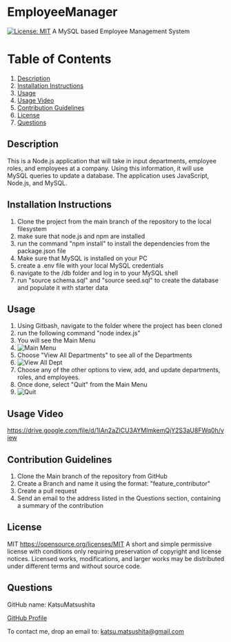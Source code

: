 # EmployeeManager
[![License: MIT](https://img.shields.io/badge/License-MIT-yellow.svg)](https://opensource.org/licenses/MIT)
A MySQL based Employee Management System

# Table of Contents
1. [Description](#description)
2. [Installation Instructions](#install)
3. [Usage](#usage)
4. [Usage Video](#video)
5. [Contribution Guidelines](#contribution)
6. [License](#license)
7. [Questions](#questions)

## Description <a name="description"></a>
This is a Node.js application that will take in input departments, employee roles, and employees at a company.
Using this information, it will use MySQL queries to update a database.
The application uses JavaScript, Node.js, and MySQL.

## Installation Instructions <a name="install"></a>
1. Clone the project from the main branch of the repository to the local filesystem
2. make sure that node.js and npm are installed
3. run the command "npm install" to install the dependencies from the package.json file
4. Make sure that MySQL is installed on your PC
5. create a .env file with your local MySQL credentials
6. navigate to the /db folder and log in to your MySQL shell
7. run "source schema.sql" and "source seed.sql" to create the database and populate it with starter data

## Usage <a name="usage"></a>
1. Using Gitbash, navigate to the folder where the project has been cloned
2. run the following command "node index.js"
3. You will see the Main Menu
4. ![Main Menu](https://user-images.githubusercontent.com/85419207/134498503-3704f52c-7ff1-4e17-9bab-3b7c8b7a0679.jpg)
5. Choose "View All Departments" to see all of the Departments
6. ![View All Dept](https://user-images.githubusercontent.com/85419207/134498606-b8251c35-0252-48ac-a259-3c13845423fb.jpg)
7. Choose any of the other options to view, add, and update departments, roles, and employees.
8. Once done, select "Quit" from the Main Menu
9. ![Quit](https://user-images.githubusercontent.com/85419207/134498718-d5052dc4-6415-4eb8-aafe-7c481ee35198.jpg)

## Usage Video <a name="video"></a>
https://drive.google.com/file/d/1IAn2aZlCU3AYMlmkemQjY2S3aU8FWq0h/view

## Contribution Guidelines <a name="contribution"></a>
1. Clone the Main branch of the repository from GitHub
2. Create a Branch and name it using the format: "feature_contributor"
3. Create a pull request
4. Send an email to the address listed in the Questions section, containing a summary of the contribution

## License <a name="license"></a>
MIT https://opensource.org/licenses/MIT
A short and simple permissive license with conditions only requiring preservation of copyright and license notices. Licensed works, modifications, and larger works may be distributed under different terms and without source code.

## Questions <a name="questions"></a>
GitHub name: KatsuMatsushita

[GitHub Profile](https://github.com/KatsuMatsushita)

To contact me, drop an email to: katsu.matsushita@gmail.com
